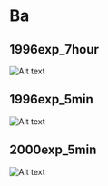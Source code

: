 # Ba

## 1996exp_7hour

![Alt text](Ba_1996exp_7hour.png)

## 1996exp_5min

![Alt text](Ba_1996exp_5min.png)

## 2000exp_5min

![Alt text](Ba_2000exp_5min.png)

